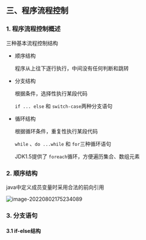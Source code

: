 ## 三、程序流程控制

### 1.  程序流程控制概述

三种基本流程控制结构

* 顺序结构

  程序从上往下逐行执行，中间没有任何判断和跳转

* 分支结构

  根据条件，选择性执行某段代码

  `if ... else` 和 `switch-case`两种分支语句

* 循环结构

  根据循环条件，重复性执行某段代码

  `while` 、`do ...while` 和 `for`三种循环语句

  JDK1.5提供了 `foreach`循环，方便遍历集合、数组元素



### 2.  顺序结构

java中定义成员变量时采用合法的前向引用

![image-20220802175234089](https://raw.githubusercontent.com/Kownzird/Notes-Img/master/img/image-20220802175234089.png)



### 3.  分支语句

#### 3.1 if-else结构


